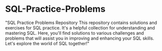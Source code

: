 # SQL-Practice-Problems
"SQL Practice Problems Repository  This repository contains solutions and exercises for SQL practice. It's a helpful collection for understanding and mastering SQL. Here, you'll find solutions to various challenges and problems that will assist you in improving and enhancing your SQL skills. Let's explore the world of SQL together!"
